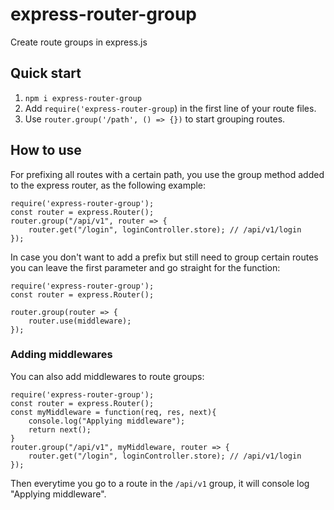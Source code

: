 # express-router-group

Create route groups in express.js

## Quick start

1. `npm i express-router-group`
2. Add `require('express-router-group`) in the first line of your route files.
3. Use `router.group('/path', () => {})` to start grouping routes.

## How to use

For prefixing all routes with a certain path, you use the group method added to the express router, as the following example:

```
require('express-router-group');
const router = express.Router();
router.group("/api/v1", router => {
    router.get("/login", loginController.store); // /api/v1/login 
});
```

In case you don't want to add a prefix but still need to group certain routes you can leave the first parameter and go straight for the function:

```
require('express-router-group');
const router = express.Router();
 
router.group(router => {
    router.use(middleware);
});
```

### Adding middlewares

You can also add middlewares to route groups:

```
require('express-router-group');
const router = express.Router();
const myMiddleware = function(req, res, next){
    console.log("Applying middleware");
    return next();
}
router.group("/api/v1", myMiddleware, router => {
    router.get("/login", loginController.store); // /api/v1/login 
});
```

Then everytime you go to a route in the `/api/v1` group, it will console log "Applying middleware".